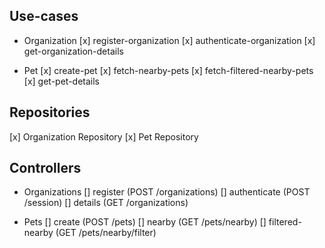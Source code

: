 ## Use-cases

- Organization
  [x] register-organization
  [x] authenticate-organization
  [x] get-organization-details

- Pet
  [x] create-pet
  [x] fetch-nearby-pets
  [x] fetch-filtered-nearby-pets
  [x] get-pet-details

## Repositories

[x] Organization Repository
[x] Pet Repository

## Controllers

- Organizations
  [] register (POST /organizations)
  [] authenticate (POST /session)
  [] details (GET /organizations)

- Pets
  [] create (POST /pets)
  [] nearby (GET /pets/nearby)
  [] filtered-nearby (GET /pets/nearby/filter)
